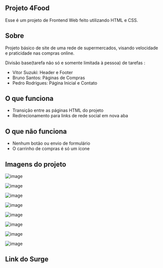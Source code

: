 ## Projeto 4Food

Esse é um projeto de Frontend Web feito utilizando HTML e CSS.

## Sobre

Projeto básico de site de uma rede de supermercados, visando velocidade e praticidade nas compras online.

Divisão base(tarefa não só e somente limitada à pessoa) de tarefas :
- Vitor Suzuki: Header e Footer
- Bruno Santos: Páginas de Compras
- Pedro Rodrigues: Página Inicial e Contato

## O que funciona

- Transição entre as páginas HTML do projeto
- Redirecionamento para links de rede social em nova aba

## O que não funciona

- Nenhum botão ou envio de formulário
- O carrinho de compras é só um ícone

## Imagens do projeto
![image](https://user-images.githubusercontent.com/48807462/115073906-5b2c9780-9ecf-11eb-9124-149d5c825872.png)

![image](https://user-images.githubusercontent.com/48807462/115073961-6da6d100-9ecf-11eb-8f52-3c6b514704cd.png)

![image](https://user-images.githubusercontent.com/48807462/115073974-71d2ee80-9ecf-11eb-804e-b66892ff17a0.png)

![image](https://user-images.githubusercontent.com/48807462/115073987-75667580-9ecf-11eb-9507-f5e1dc409a55.png)

![image](https://user-images.githubusercontent.com/48807462/115074021-83b49180-9ecf-11eb-8bb6-8cd6037cf09f.png)

![image](https://user-images.githubusercontent.com/48807462/115074033-87481880-9ecf-11eb-8c73-025f05099e5d.png)

![image](https://user-images.githubusercontent.com/48807462/115074047-8a430900-9ecf-11eb-8a8a-b2dae7464c5e.png)

![image](https://user-images.githubusercontent.com/48807462/115074060-8e6f2680-9ecf-11eb-92d3-32f9997fffd1.png)


## Link do Surge

